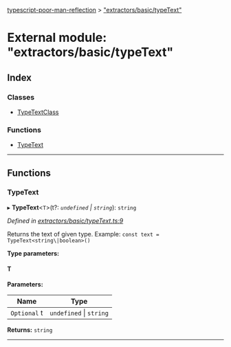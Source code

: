 [typescript-poor-man-reflection](../README.md) > ["extractors/basic/typeText"](../modules/_extractors_basic_typetext_.md)

# External module: "extractors/basic/typeText"

## Index

### Classes

* [TypeTextClass](../classes/_extractors_basic_typetext_.typetextclass.md)

### Functions

* [TypeText](_extractors_basic_typetext_.md#typetext)

---

## Functions

<a id="typetext"></a>

###  TypeText

▸ **TypeText**<`T`>(t?: *`undefined` \| `string`*): `string`

*Defined in [extractors/basic/typeText.ts:9](https://github.com/cancerberosgx/typescript-poor-man-reflection/blob/ab533ef/src/extractors/basic/typeText.ts#L9)*

Returns the text of given type. Example: `const text = TypeText<string\|boolean>()`

**Type parameters:**

#### T 
**Parameters:**

| Name | Type |
| ------ | ------ |
| `Optional` t | `undefined` \| `string` |

**Returns:** `string`

___

